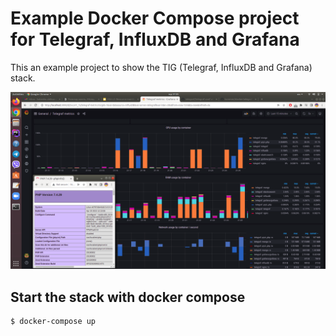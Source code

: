 # Example Docker Compose project for Telegraf, InfluxDB and Grafana

This an example project to show the TIG (Telegraf, InfluxDB and Grafana) stack.

![Example Screenshot](./example.png?raw=true "Example Screenshot Image")

## Start the stack with docker compose

```bash
$ docker-compose up
```
